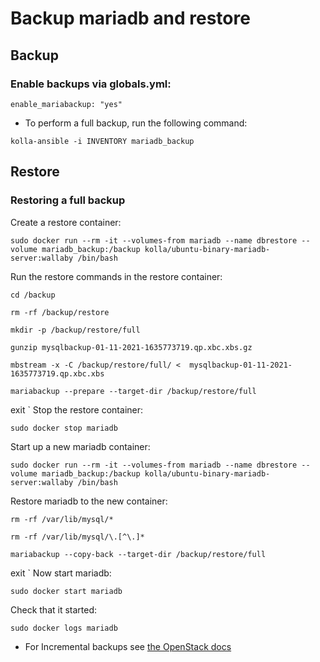# Backup mariadb and restore

## Backup

### Enable backups via globals.yml:

`enable_mariabackup: "yes"`

* To perform a full backup, run the following command:

`kolla-ansible -i INVENTORY mariadb_backup`

## Restore

### Restoring a full backup

Create a restore container:

`sudo docker run --rm -it --volumes-from mariadb --name dbrestore --volume mariadb_backup:/backup kolla/ubuntu-binary-mariadb-server:wallaby /bin/bash`

Run the restore commands in the restore container:

`cd /backup`

`rm -rf /backup/restore`

`mkdir -p /backup/restore/full`

`gunzip mysqlbackup-01-11-2021-1635773719.qp.xbc.xbs.gz`

`mbstream -x -C /backup/restore/full/ <  mysqlbackup-01-11-2021-1635773719.qp.xbc.xbs`

`mariabackup --prepare --target-dir /backup/restore/full`

exit
`
Stop the restore container:

`sudo docker stop mariadb`

Start up a new mariadb container:

`sudo docker run --rm -it --volumes-from mariadb --name dbrestore --volume mariadb_backup:/backup kolla/ubuntu-binary-mariadb-server:wallaby /bin/bash`

Restore mariadb to the new container:

`rm -rf /var/lib/mysql/*`

`rm -rf /var/lib/mysql/\.[^\.]*`

`mariabackup --copy-back --target-dir /backup/restore/full`

exit
`
Now start mariadb:

`sudo docker start mariadb`

Check that it started:

`sudo docker logs mariadb`

* For Incremental backups see [the OpenStack docs](https://docs.openstack.org/kolla-ansible/latest/admin/mariadb-backup-and-restore.html)
